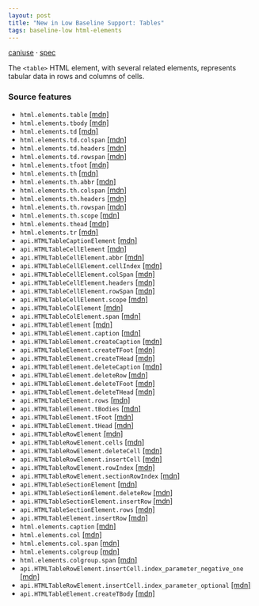 ```yaml
---
layout: post
title: "New in Low Baseline Support: Tables"
tags: baseline-low html-elements
---
```


[caniuse](https://caniuse.com/?search=table) · [spec](https://html.spec.whatwg.org/multipage/tables.html)

The `<table>` HTML element, with several related elements, represents tabular data in rows and columns of cells.

### Source features

- ``html.elements.table`` [[mdn]](https://developer.mozilla.org/en-US/search?q=html.elements.table)
- ``html.elements.tbody`` [[mdn]](https://developer.mozilla.org/en-US/search?q=html.elements.tbody)
- ``html.elements.td`` [[mdn]](https://developer.mozilla.org/en-US/search?q=html.elements.td)
- ``html.elements.td.colspan`` [[mdn]](https://developer.mozilla.org/en-US/search?q=html.elements.td.colspan)
- ``html.elements.td.headers`` [[mdn]](https://developer.mozilla.org/en-US/search?q=html.elements.td.headers)
- ``html.elements.td.rowspan`` [[mdn]](https://developer.mozilla.org/en-US/search?q=html.elements.td.rowspan)
- ``html.elements.tfoot`` [[mdn]](https://developer.mozilla.org/en-US/search?q=html.elements.tfoot)
- ``html.elements.th`` [[mdn]](https://developer.mozilla.org/en-US/search?q=html.elements.th)
- ``html.elements.th.abbr`` [[mdn]](https://developer.mozilla.org/en-US/search?q=html.elements.th.abbr)
- ``html.elements.th.colspan`` [[mdn]](https://developer.mozilla.org/en-US/search?q=html.elements.th.colspan)
- ``html.elements.th.headers`` [[mdn]](https://developer.mozilla.org/en-US/search?q=html.elements.th.headers)
- ``html.elements.th.rowspan`` [[mdn]](https://developer.mozilla.org/en-US/search?q=html.elements.th.rowspan)
- ``html.elements.th.scope`` [[mdn]](https://developer.mozilla.org/en-US/search?q=html.elements.th.scope)
- ``html.elements.thead`` [[mdn]](https://developer.mozilla.org/en-US/search?q=html.elements.thead)
- ``html.elements.tr`` [[mdn]](https://developer.mozilla.org/en-US/search?q=html.elements.tr)
- ``api.HTMLTableCaptionElement`` [[mdn]](https://developer.mozilla.org/en-US/search?q=api.HTMLTableCaptionElement)
- ``api.HTMLTableCellElement`` [[mdn]](https://developer.mozilla.org/en-US/search?q=api.HTMLTableCellElement)
- ``api.HTMLTableCellElement.abbr`` [[mdn]](https://developer.mozilla.org/en-US/search?q=api.HTMLTableCellElement.abbr)
- ``api.HTMLTableCellElement.cellIndex`` [[mdn]](https://developer.mozilla.org/en-US/search?q=api.HTMLTableCellElement.cellIndex)
- ``api.HTMLTableCellElement.colSpan`` [[mdn]](https://developer.mozilla.org/en-US/search?q=api.HTMLTableCellElement.colSpan)
- ``api.HTMLTableCellElement.headers`` [[mdn]](https://developer.mozilla.org/en-US/search?q=api.HTMLTableCellElement.headers)
- ``api.HTMLTableCellElement.rowSpan`` [[mdn]](https://developer.mozilla.org/en-US/search?q=api.HTMLTableCellElement.rowSpan)
- ``api.HTMLTableCellElement.scope`` [[mdn]](https://developer.mozilla.org/en-US/search?q=api.HTMLTableCellElement.scope)
- ``api.HTMLTableColElement`` [[mdn]](https://developer.mozilla.org/en-US/search?q=api.HTMLTableColElement)
- ``api.HTMLTableColElement.span`` [[mdn]](https://developer.mozilla.org/en-US/search?q=api.HTMLTableColElement.span)
- ``api.HTMLTableElement`` [[mdn]](https://developer.mozilla.org/en-US/search?q=api.HTMLTableElement)
- ``api.HTMLTableElement.caption`` [[mdn]](https://developer.mozilla.org/en-US/search?q=api.HTMLTableElement.caption)
- ``api.HTMLTableElement.createCaption`` [[mdn]](https://developer.mozilla.org/en-US/search?q=api.HTMLTableElement.createCaption)
- ``api.HTMLTableElement.createTFoot`` [[mdn]](https://developer.mozilla.org/en-US/search?q=api.HTMLTableElement.createTFoot)
- ``api.HTMLTableElement.createTHead`` [[mdn]](https://developer.mozilla.org/en-US/search?q=api.HTMLTableElement.createTHead)
- ``api.HTMLTableElement.deleteCaption`` [[mdn]](https://developer.mozilla.org/en-US/search?q=api.HTMLTableElement.deleteCaption)
- ``api.HTMLTableElement.deleteRow`` [[mdn]](https://developer.mozilla.org/en-US/search?q=api.HTMLTableElement.deleteRow)
- ``api.HTMLTableElement.deleteTFoot`` [[mdn]](https://developer.mozilla.org/en-US/search?q=api.HTMLTableElement.deleteTFoot)
- ``api.HTMLTableElement.deleteTHead`` [[mdn]](https://developer.mozilla.org/en-US/search?q=api.HTMLTableElement.deleteTHead)
- ``api.HTMLTableElement.rows`` [[mdn]](https://developer.mozilla.org/en-US/search?q=api.HTMLTableElement.rows)
- ``api.HTMLTableElement.tBodies`` [[mdn]](https://developer.mozilla.org/en-US/search?q=api.HTMLTableElement.tBodies)
- ``api.HTMLTableElement.tFoot`` [[mdn]](https://developer.mozilla.org/en-US/search?q=api.HTMLTableElement.tFoot)
- ``api.HTMLTableElement.tHead`` [[mdn]](https://developer.mozilla.org/en-US/search?q=api.HTMLTableElement.tHead)
- ``api.HTMLTableRowElement`` [[mdn]](https://developer.mozilla.org/en-US/search?q=api.HTMLTableRowElement)
- ``api.HTMLTableRowElement.cells`` [[mdn]](https://developer.mozilla.org/en-US/search?q=api.HTMLTableRowElement.cells)
- ``api.HTMLTableRowElement.deleteCell`` [[mdn]](https://developer.mozilla.org/en-US/search?q=api.HTMLTableRowElement.deleteCell)
- ``api.HTMLTableRowElement.insertCell`` [[mdn]](https://developer.mozilla.org/en-US/search?q=api.HTMLTableRowElement.insertCell)
- ``api.HTMLTableRowElement.rowIndex`` [[mdn]](https://developer.mozilla.org/en-US/search?q=api.HTMLTableRowElement.rowIndex)
- ``api.HTMLTableRowElement.sectionRowIndex`` [[mdn]](https://developer.mozilla.org/en-US/search?q=api.HTMLTableRowElement.sectionRowIndex)
- ``api.HTMLTableSectionElement`` [[mdn]](https://developer.mozilla.org/en-US/search?q=api.HTMLTableSectionElement)
- ``api.HTMLTableSectionElement.deleteRow`` [[mdn]](https://developer.mozilla.org/en-US/search?q=api.HTMLTableSectionElement.deleteRow)
- ``api.HTMLTableSectionElement.insertRow`` [[mdn]](https://developer.mozilla.org/en-US/search?q=api.HTMLTableSectionElement.insertRow)
- ``api.HTMLTableSectionElement.rows`` [[mdn]](https://developer.mozilla.org/en-US/search?q=api.HTMLTableSectionElement.rows)
- ``api.HTMLTableElement.insertRow`` [[mdn]](https://developer.mozilla.org/en-US/search?q=api.HTMLTableElement.insertRow)
- ``html.elements.caption`` [[mdn]](https://developer.mozilla.org/en-US/search?q=html.elements.caption)
- ``html.elements.col`` [[mdn]](https://developer.mozilla.org/en-US/search?q=html.elements.col)
- ``html.elements.col.span`` [[mdn]](https://developer.mozilla.org/en-US/search?q=html.elements.col.span)
- ``html.elements.colgroup`` [[mdn]](https://developer.mozilla.org/en-US/search?q=html.elements.colgroup)
- ``html.elements.colgroup.span`` [[mdn]](https://developer.mozilla.org/en-US/search?q=html.elements.colgroup.span)
- ``api.HTMLTableRowElement.insertCell.index_parameter_negative_one`` [[mdn]](https://developer.mozilla.org/en-US/search?q=api.HTMLTableRowElement.insertCell.index_parameter_negative_one)
- ``api.HTMLTableRowElement.insertCell.index_parameter_optional`` [[mdn]](https://developer.mozilla.org/en-US/search?q=api.HTMLTableRowElement.insertCell.index_parameter_optional)
- ``api.HTMLTableElement.createTBody`` [[mdn]](https://developer.mozilla.org/en-US/search?q=api.HTMLTableElement.createTBody)
